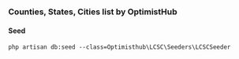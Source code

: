 ### Counties, States, Cities list by OptimistHub
#### Seed
```
php artisan db:seed --class=Optimisthub\LCSC\Seeders\LCSCSeeder

```